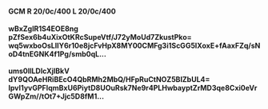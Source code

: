 #### GCM R 20/0c/400 L 20/0c/400
**wBxZglR1S4EOE8ng**<br/>**pZfSex6b4uXixOtKRcSupeVtf/J72yMoUd7ZkustPko=**<br/>**wq5wxboOsLlIY6r10e8jcFvHpX8MY00CMFg3i1ScGG5IXoxE+fAaxFZq/sNoD4tnEGNK4f1Pg/smb0qL...**<br/><br/>
**ums0llLDIcXjlBkV**<br/>**dY9QOAeHRiBEcO4QbRMh2MbQ/HFpRuCtNOZ5BIZbUL4=**<br/>**lpvI1yvGPFIqmBxU6PiytD8UOuRsk7Ne9r4PLHwbayptZrMD3qe8Cxi0eVrGWpZm//tOt7+Jjc5D8fM1...**